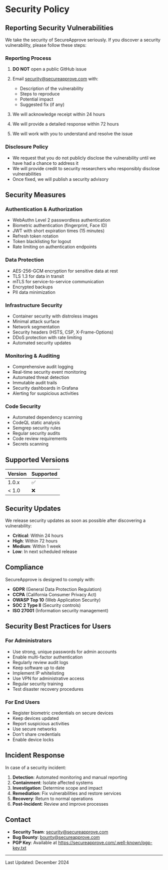 # Security Policy

## Reporting Security Vulnerabilities

We take the security of SecureApprove seriously. If you discover a security vulnerability, please follow these steps:

### Reporting Process

1. **DO NOT** open a public GitHub issue
2. Email security@secureapprove.com with:
   - Description of the vulnerability
   - Steps to reproduce
   - Potential impact
   - Suggested fix (if any)

3. We will acknowledge receipt within 24 hours
4. We will provide a detailed response within 72 hours
5. We will work with you to understand and resolve the issue

### Disclosure Policy

- We request that you do not publicly disclose the vulnerability until we have had a chance to address it
- We will provide credit to security researchers who responsibly disclose vulnerabilities
- Once fixed, we will publish a security advisory

## Security Measures

### Authentication & Authorization
- WebAuthn Level 2 passwordless authentication
- Biometric authentication (fingerprint, Face ID)
- JWT with short expiration times (15 minutes)
- Refresh token rotation
- Token blacklisting for logout
- Rate limiting on authentication endpoints

### Data Protection
- AES-256-GCM encryption for sensitive data at rest
- TLS 1.3 for data in transit
- mTLS for service-to-service communication
- Encrypted backups
- PII data minimization

### Infrastructure Security
- Container security with distroless images
- Minimal attack surface
- Network segmentation
- Security headers (HSTS, CSP, X-Frame-Options)
- DDoS protection with rate limiting
- Automated security updates

### Monitoring & Auditing
- Comprehensive audit logging
- Real-time security event monitoring
- Automated threat detection
- Immutable audit trails
- Security dashboards in Grafana
- Alerting for suspicious activities

### Code Security
- Automated dependency scanning
- CodeQL static analysis
- Semgrep security rules
- Regular security audits
- Code review requirements
- Secrets scanning

## Supported Versions

| Version | Supported          |
| ------- | ------------------ |
| 1.0.x   | :white_check_mark: |
| < 1.0   | :x:                |

## Security Updates

We release security updates as soon as possible after discovering a vulnerability:

- **Critical**: Within 24 hours
- **High**: Within 72 hours
- **Medium**: Within 1 week
- **Low**: In next scheduled release

## Compliance

SecureApprove is designed to comply with:

- **GDPR** (General Data Protection Regulation)
- **CCPA** (California Consumer Privacy Act)
- **OWASP Top 10** (Web Application Security)
- **SOC 2 Type II** (Security controls)
- **ISO 27001** (Information security management)

## Security Best Practices for Users

### For Administrators
- Use strong, unique passwords for admin accounts
- Enable multi-factor authentication
- Regularly review audit logs
- Keep software up to date
- Implement IP whitelisting
- Use VPN for administrative access
- Regular security training
- Test disaster recovery procedures

### For End Users
- Register biometric credentials on secure devices
- Keep devices updated
- Report suspicious activities
- Use secure networks
- Don't share credentials
- Enable device locks

## Incident Response

In case of a security incident:

1. **Detection**: Automated monitoring and manual reporting
2. **Containment**: Isolate affected systems
3. **Investigation**: Determine scope and impact
4. **Remediation**: Fix vulnerabilities and restore services
5. **Recovery**: Return to normal operations
6. **Post-Incident**: Review and improve processes

## Contact

- **Security Team**: security@secureapprove.com
- **Bug Bounty**: bounty@secureapprove.com
- **PGP Key**: Available at https://secureapprove.com/.well-known/pgp-key.txt

---

Last Updated: December 2024
